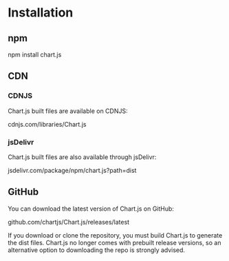 # Installation

## npm

npm install chart.js

## CDN

### CDNJS

Chart.js built files are available on CDNJS:

cdnjs.com/libraries/Chart.js

### jsDelivr

Chart.js built files are also available through jsDelivr:

jsdelivr.com/package/npm/chart.js?path=dist

## GitHub

You can download the latest version of Chart.js on GitHub:

github.com/chartjs/Chart.js/releases/latest

If you download or clone the repository, you must build Chart.js to generate the dist files. Chart.js no longer comes with prebuilt release versions, so an alternative option to downloading the repo is strongly advised.